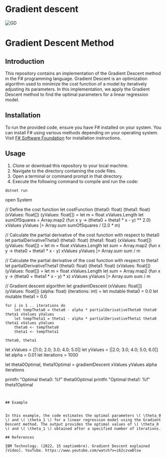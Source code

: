 # Gradient descent

![GD](https://upload.wikimedia.org/wikipedia/commons/7/79/Gradient_descent.png)

# Gradient Descent Method

## Introduction
This repository contains an implementation of the Gradient Descent method in the F# programming language. Gradient Descent is an optimization algorithm used to minimize the cost function of a model by iteratively adjusting its parameters. In this implementation, we apply the Gradient Descent method to find the optimal parameters for a linear regression model.

## Installation
To run the provided code, ensure you have F# installed on your system. You can install F# using various methods depending on your operating system. Visit [F# Software Foundation](https://fsharp.org/use/) for installation instructions.

## Usage
1. Clone or download this repository to your local machine.
2. Navigate to the directory containing the code files.
3. Open a terminal or command prompt in that directory.
4. Execute the following command to compile and run the code:

```bash
dotnet run
```

open System

// Define the cost function
let costFunction (theta0: float) (theta1: float) (xValues: float[]) (yValues: float[]) =
    let m = float xValues.Length
    let sumOfSquares = Array.map2 (fun x y -> (theta0 + theta1 * x - y) ** 2.0) xValues yValues |> Array.sum
    sumOfSquares / (2.0 * m)

// Calculate the partial derivative of the cost function with respect to theta0
let partialDerivativeTheta0 (theta0: float) (theta1: float) (xValues: float[]) (yValues: float[]) =
    let m = float xValues.Length
    let sum = Array.map2 (fun x y -> theta0 + theta1 * x - y) xValues yValues |> Array.sum
    sum / m

// Calculate the partial derivative of the cost function with respect to theta1
let partialDerivativeTheta1 (theta0: float) (theta1: float) (xValues: float[]) (yValues: float[]) =
    let m = float xValues.Length
    let sum = Array.map2 (fun x y -> (theta0 + theta1 * x - y) * x) xValues yValues |> Array.sum
    sum / m

// Gradient descent algorithm
let gradientDescent (xValues: float[]) (yValues: float[]) (alpha: float) (iterations: int) =
    let mutable theta0 = 0.0
    let mutable theta1 = 0.0

    for i in 1 .. iterations do
        let tempTheta0 = theta0 - alpha * partialDerivativeTheta0 theta0 theta1 xValues yValues
        let tempTheta1 = theta1 - alpha * partialDerivativeTheta1 theta0 theta1 xValues yValues
        theta0 <- tempTheta0
        theta1 <- tempTheta1

    theta0, theta1

let xValues = [|1.0; 2.0; 3.0; 4.0; 5.0|]
let yValues = [|2.0; 3.0; 4.0; 5.0; 6.0|]
let alpha = 0.01
let iterations = 1000

let theta0Optimal, theta1Optimal = gradientDescent xValues yValues alpha iterations

printfn "Optimal theta0: %f" theta0Optimal
printfn "Optimal theta1: %f" theta1Optimal
```


## Example


In this example, the code estimates the optimal parameters \( \theta_0 \) and \( \theta_1 \) for a linear regression model using the Gradient Descent method. The output provides the optimal values of \( \theta_0 \) and \( \theta_1 \) obtained after a specified number of iterations.

## References

IBM Technology. (2022, 15 septiembre). Gradient Descent explained [Vídeo]. YouTube. https://www.youtube.com/watch?v=i62czvwDlsw